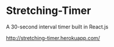 # Stretching-Timer
A 30-second interval timer built in React.js

http://stretching-timer.herokuapp.com/
